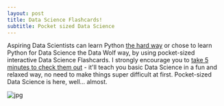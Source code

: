 ```yaml
---
layout: post
title: Data Science Flashcards!
subtitle: Pocket sized Data Science
---
```


Aspiring Data Scientists can learn Python [the hard way](https://learnpythonthehardway.org/) or chose to learn Python for Data Science the Data Wolf way, by using pocket-sized interactive Data Science Flashcards.  I strongly encourage you to [take 5 minutes to check them out](https://www.instagram.com/datawolf.us/) - it'll teach you basic Data Science in a fun and relaxed way, no need to make things super difficult at first. Pocket-sized Data Science is here, well... almost.<br><center>
  <form action="/your-server-side-code" method="POST">
  <script
    src="https://checkout.stripe.com/checkout.js" class="stripe-button"
    data-key="pk_test_3ODsMySDFa1qxcCZcLLco81h"
    data-amount="999"
    data-name="Data Wolf"
    data-description="Widget"
    data-image="https://stripe.com/img/documentation/checkout/marketplace.png"
    data-locale="auto"
    data-zip-code="true">
  </script>
</form>
</center>  

![jpg](https://pbs.twimg.com/media/DNQpxAMX4AAJru_.jpg)




